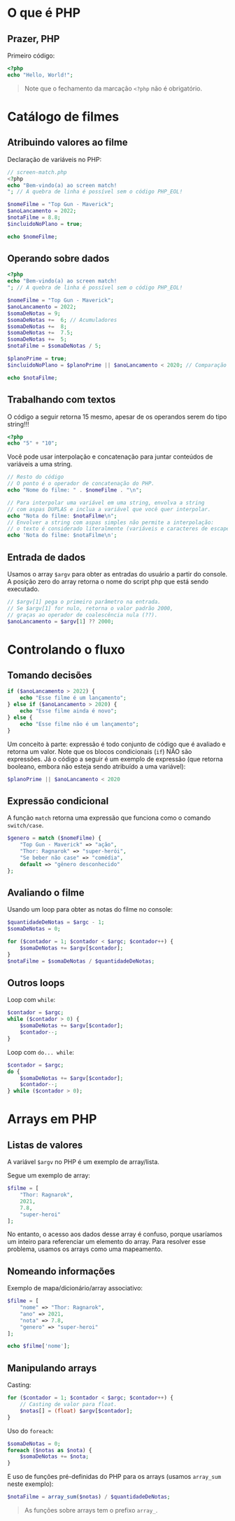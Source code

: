 # O que é PHP
## Prazer, PHP

Primeiro código:
```PHP
<?php
echo "Hello, World!";
```
> Note que o fechamento da marcação `<?php` não é obrigatório.

# Catálogo de filmes
## Atribuindo valores ao filme
Declaração de variáveis no PHP:
```PHP
// screen-match.php
<?php
echo "Bem-vindo(a) ao screen match!
"; // A quebra de linha é possível sem o código PHP_EOL!

$nomeFilme = "Top Gun - Maverick";
$anoLancamento = 2022;
$notaFilme = 8.8;
$incluidoNoPlano = true;

echo $nomeFilme;
```

## Operando sobre dados
```php
<?php
echo "Bem-vindo(a) ao screen match!
"; // A quebra de linha é possível sem o código PHP_EOL!

$nomeFilme = "Top Gun - Maverick";
$anoLancamento = 2022;
$somaDeNotas = 9;
$somaDeNotas +=  6; // Acumuladores
$somaDeNotas +=  8;
$somaDeNotas +=  7.5;
$somaDeNotas +=  5;
$notaFilme = $somaDeNotas / 5;

$planoPrime = true;
$incluidoNoPlano = $planoPrime || $anoLancamento < 2020; // Comparação complexa

echo $notaFilme;
```

## Trabalhando com textos
O código a seguir retorna 15 mesmo, apesar de os operandos serem do tipo string!!!
```php
<?php
echo "5" + "10";
```

Você pode usar interpolação e concatenação para juntar conteúdos de variáveis a uma string.
```php
// Resto do código
// O ponto é o operador de concatenação do PHP.
echo "Nome do filme: " . $nomeFilme . "\n";

// Para interpolar uma variável em uma string, envolva a string
// com aspas DUPLAS e inclua a variável que você quer interpolar.
echo "Nota do filme: $notaFilme\n"; 
// Envolver a string com aspas simples não permite a interpolação:
// o texto é considerado literalmente (variáveis e caracteres de escape).
echo 'Nota do filme: $notaFilme\n'; 
```

## Entrada de dados
Usamos o array `$argv` para obter as entradas do usuário a partir do console. A posição zero do array retorna o nome do script php que está sendo executado.
```php
// $argv[1] pega o primeiro parâmetro na entrada.
// Se $argv[1] for nulo, retorna o valor padrão 2000,
// graças ao operador de coalescência nula (??). 
$anoLancamento = $argv[1] ?? 2000;
```

# Controlando o fluxo
## Tomando decisões
```php
if ($anoLancamento > 2022) {
    echo "Esse filme é um lançamento";
} else if ($anoLancamento > 2020) {
    echo "Esse filme ainda é novo";
} else {
    echo "Esse filme não é um lançamento";
}
```
Um conceito à parte: expressão é todo conjunto de código que é avaliado e retorna um valor. Note que os blocos condicionais (`if`) NÃO são expressões. Já o código a seguir é um exemplo de expressão (que retorna booleano, embora não esteja sendo atribuído a uma variável):
```php
$planoPrime || $anoLancamento < 2020
```

## Expressão condicional
A função `match` retorna uma expressão que funciona como o comando `switch/case`.
```php
$genero = match ($nomeFilme) {
    "Top Gun - Maverick" => "ação",
    "Thor: Ragnarok" => "super-herói",
    "Se beber não case" => "comédia", 
    default => "gênero desconhecido"
};
```

## Avaliando o filme
Usando um loop para obter as notas do filme no console: 
```php
$quantidadeDeNotas = $argc - 1;
$somaDeNotas = 0;

for ($contador = 1; $contador < $argc; $contador++) {
    $somaDeNotas += $argv[$contador];
}
$notaFilme = $somaDeNotas / $quantidadeDeNotas;
```
## Outros loops
Loop com `while`:
```php
$contador = $argc;
while ($contador > 0) {
    $somaDeNotas += $argv[$contador];
    $contador--;
}
```

Loop com `do... while`:
```php
$contador = $argc;
do {
    $somaDeNotas += $argv[$contador];
    $contador--;
} while ($contador > 0);
```

# Arrays em PHP
## Listas de valores
A variável `$argv` no PHP é um exemplo de array/lista.

Segue um exemplo de array:
```PHP
$filme = [
    "Thor: Ragnarok",
    2021,
    7.8,
    "super-heroi"
];
```
No entanto, o acesso aos dados desse array é confuso, porque usaríamos um inteiro para referenciar um elemento do array. Para resolver esse problema, usamos os arrays como uma mapeamento.

## Nomeando informações
Exemplo de mapa/dicionário/array associativo:
```php
$filme = [
    "nome" => "Thor: Ragnarok",
    "ano" => 2021,
    "nota" => 7.8,
    "genero" => "super-heroi"
];

echo $filme['nome'];
```

## Manipulando arrays
Casting:
```PHP
for ($contador = 1; $contador < $argc; $contador++) {
    // Casting de valor para float.
    $notas[] = (float) $argv[$contador];
}
```
Uso do `foreach`:
```PHP
$somaDeNotas = 0;
foreach ($notas as $nota) {
    $somaDeNotas += $nota;
}
```
E uso de funções pré-definidas do PHP para os arrays (usamos `array_sum` neste exemplo):
```PHP
$notaFilme = array_sum($notas) / $quantidadeDeNotas;
```
> As funções sobre arrays tem o prefixo `array_`.